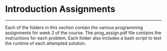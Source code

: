 # Introduction Assignments 
-----

Each of the folders in this section contain the various programming assignments for week 2 of the course.  The prog_assign.pdf file contains the instructions for each problem.  Each folder also includes a bash script to test the runtime of each attempted solution.  
